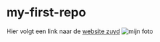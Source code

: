 # my-first-repo
Hier volgt een link naar de [website zuyd](https://www.zuyd.nl/)
![mijn foto](img/zoë.png)

